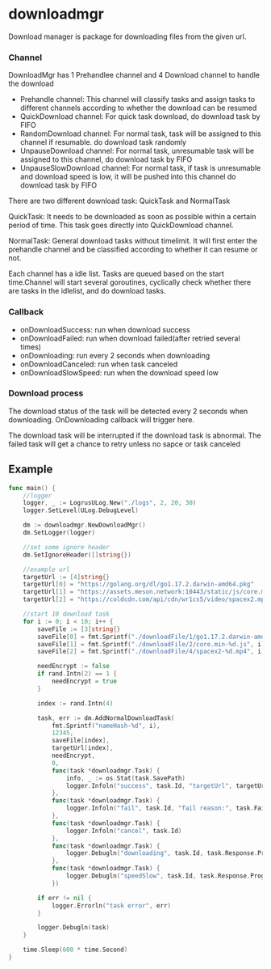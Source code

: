 # downloadmgr

Download manager is package for downloading files from the given url.

### Channel

DownloadMgr has 1 Prehandlee channel and 4 Download channel to handle the download

* Prehandle channel: This channel will classify tasks and assign tasks to different channels according to whether the download can be resumed
* QuickDownload channel: For quick task download, do download task by FIFO
* RandomDownload channel: For normal task, task will be assigned to this channel if resumable. do download task randomly
* UnpauseDownload channel: For normal task, unresumable task will be assigned to this channel, do download task by FIFO
* UnpauseSlowDownload channel: For normal task, if task is unresumable and download speed is low, it will be pushed into this channel do download task by FIFO

There are two different download task: QuickTask and NormalTask

QuickTask: It needs to be downloaded as soon as possible within a certain period of time. This task goes directly into QuickDownload channel.

NormalTask: General download tasks without timelimit. It will first enter the prehandle channel and be classified according to whether it can resume or not.

Each channel has a idle list. Tasks are queued based on the start time.Channel will start several goroutines, cyclically check whether there are tasks in the idlelist, and do download tasks.

### Callback

* onDownloadSuccess: run when download success
* onDownloadFailed: run when download failed(after retried several times)
* onDownloading: run every 2 seconds when downloading
* onDownloadCanceled: run when task canceled
* onDownloadSlowSpeed: run when the download speed low

### Download process

The download status of the task will be detected every 2 seconds when downloading. OnDownloading callback will trigger here.

The download task will be interrupted if the download task is abnormal. The failed task will get a chance to retry unless no sapce or task canceled

## Example

```go
func main() {
	//logger
	logger, _ := LogrusULog.New("./logs", 2, 20, 30)
	logger.SetLevel(ULog.DebugLevel)

	dm := downloadmgr.NewDownloadMgr()
	dm.SetLogger(logger)

	//set some ignore header
	dm.SetIgnoreHeader([]string{})

    //example url
	targetUrl := [4]string{}
	targetUrl[0] = "https://golang.org/dl/go1.17.2.darwin-amd64.pkg"
	targetUrl[1] = "https://assets.meson.network:10443/static/js/core.min.js"
	targetUrl[2] = "https://coldcdn.com/api/cdn/wr1cs5/video/spacex2.mp4"

	//start 10 download task
	for i := 0; i < 10; i++ {
		saveFile := [3]string{}
		saveFile[0] = fmt.Sprintf("./downloadFile/1/go1.17.2.darwin-amd64-%d.pkg", i)
		saveFile[1] = fmt.Sprintf("./downloadFile/2/core.min-%d.js", i)
		saveFile[2] = fmt.Sprintf("./downloadFile/4/spacex2-%d.mp4", i)

		needEncrypt := false
		if rand.Intn(2) == 1 {
			needEncrypt = true
		}

		index := rand.Intn(4)

		task, err := dm.AddNormalDownloadTask(
			fmt.Sprintf("nameHash-%d", i),
			12345,
			saveFile[index],
			targetUrl[index],
			needEncrypt,
			0,
			func(task *downloadmgr.Task) {
				info, _ := os.Stat(task.SavePath)
				logger.Infoln("success", task.Id, "targetUrl", targetUrl[index], "filePath", task.SavePath, "size", info.Size())
			},
			func(task *downloadmgr.Task) {
				logger.Infoln("fail", task.Id, "fail reason:", task.FailReason)
			},
			func(task *downloadmgr.Task) {
				logger.Infoln("cancel", task.Id)
			},
			func(task *downloadmgr.Task) {
				logger.Debugln("downloading", task.Id, task.Response.Progress(), task.Response.BytesPerSecond())
			},
			func(task *downloadmgr.Task) {
				logger.Debugln("speedSlow", task.Id, task.Response.Progress(), task.Response.BytesPerSecond())
			})

		if err != nil {
			logger.Errorln("task error", err)
		}

		logger.Debugln(task)
	}

	time.Sleep(600 * time.Second)
}
```
